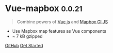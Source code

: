 # Vue-mapbox <small>0.0.21</small>

> Combine powers of [Vue.js](https://vuejs.org/) and [Mapbox Gl JS](https://mapbox.com/mapbox-gl-js)

- Use Mapbox map features as Vue components
- ~ 7 kB gzipped

[GitHub](https://github.com/soal/vue-mapbox)
[Get Started](#Vue-mapbox)
